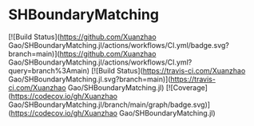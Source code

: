 # SHBoundaryMatching

[![Build Status](https://github.com/Xuanzhao Gao/SHBoundaryMatching.jl/actions/workflows/CI.yml/badge.svg?branch=main)](https://github.com/Xuanzhao Gao/SHBoundaryMatching.jl/actions/workflows/CI.yml?query=branch%3Amain)
[![Build Status](https://travis-ci.com/Xuanzhao Gao/SHBoundaryMatching.jl.svg?branch=main)](https://travis-ci.com/Xuanzhao Gao/SHBoundaryMatching.jl)
[![Coverage](https://codecov.io/gh/Xuanzhao Gao/SHBoundaryMatching.jl/branch/main/graph/badge.svg)](https://codecov.io/gh/Xuanzhao Gao/SHBoundaryMatching.jl)
